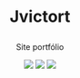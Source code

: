 <h1 align="center">
    <p>Jvictort</p>
</h1>

<div align="center">
  <p>Site portfólio</p>

  <img src="https://img.shields.io/static/v1?label=&labelColor=0f0f0f&message=HTML5&color=e34c26&style=for-the-badge&logo=html5" target="_blank"/>
  <img src="https://img.shields.io/static/v1?label=&labelColor=0f0f0f&message=CSS3&color=264de4&style=for-the-badge&logo=css3" target="_blank"/>
  <img src="https://img.shields.io/static/v1?label=&labelColor=0f0f0f&message=Js&color=yellow&style=for-the-badge&logo=javascript" target="_blank"/>
</div>
